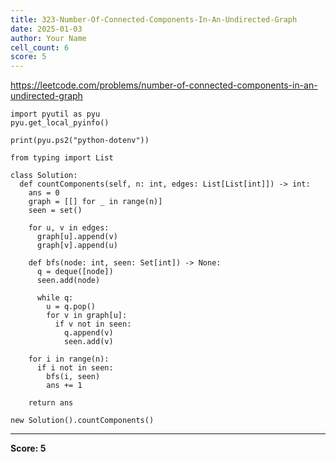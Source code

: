 ```yaml
---
title: 323-Number-Of-Connected-Components-In-An-Undirected-Graph
date: 2025-01-03
author: Your Name
cell_count: 6
score: 5
---
```


https://leetcode.com/problems/number-of-connected-components-in-an-undirected-graph


```
import pyutil as pyu
pyu.get_local_pyinfo()
```


```
print(pyu.ps2("python-dotenv"))
```


```
from typing import List
```


```
class Solution:
  def countComponents(self, n: int, edges: List[List[int]]) -> int:
    ans = 0
    graph = [[] for _ in range(n)]
    seen = set()

    for u, v in edges:
      graph[u].append(v)
      graph[v].append(u)

    def bfs(node: int, seen: Set[int]) -> None:
      q = deque([node])
      seen.add(node)

      while q:
        u = q.pop()
        for v in graph[u]:
          if v not in seen:
            q.append(v)
            seen.add(v)

    for i in range(n):
      if i not in seen:
        bfs(i, seen)
        ans += 1

    return ans
```


```
new Solution().countComponents()
```


---
**Score: 5**